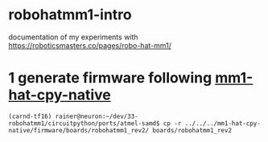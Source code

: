 # robohatmm1-intro

documentation of my experiments with https://roboticsmasters.co/pages/robo-hat-mm1/

# 1 generate firmware following [mm1-hat-cpy-native](https://github.com/robotics-masters/mm1-hat-cpy-native/tree/master/firmware)


```(carnd-tf16) rainer@neuron:~/dev/33-robohatmm1/circuitpython/ports/atmel-samd$ cp -r ../../../mm1-hat-cpy-native/firmware/boards/robohatmm1_rev2/ boards/robohatmm1_rev2```
